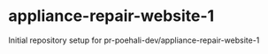 # appliance-repair-website-1

Initial repository setup for pr-poehali-dev/appliance-repair-website-1